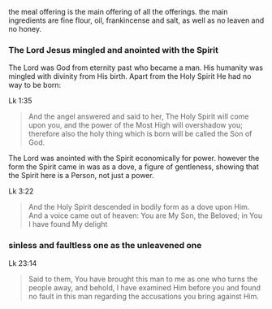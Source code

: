 the meal offering is the main offering of all the offerings. the main ingredients are fine flour, oil, frankincense and salt, as well as no leaven and no honey.

### The Lord Jesus mingled and anointed with the Spirit

The Lord was God from eternity past who became a man. His humanity was mingled with
divinity from His birth. Apart from the Holy Spirit He had no way to be born:

Lk 1:35
> And the angel answered and said to her, The Holy Spirit will come upon you, and the power of the Most High will overshadow you; therefore also the holy thing which is born will be called the Son of God.

The Lord was anointed with the Spirit economically for power. however the form the
Spirit came in was as a dove, a figure of gentleness, showing that the Spirit here
is a Person, not just a power.

Lk 3:22
> And the Holy Spirit descended in bodily form as a dove upon Him. And a voice came out of heaven: You are My Son, the Beloved; in You I have found My delight

### sinless and faultless one as the unleavened one

Lk 23:14
> Said to them, You have brought this man to me as one who turns the people away, and behold, I have examined Him before you and found no fault in this man regarding the accusations you bring against Him.
